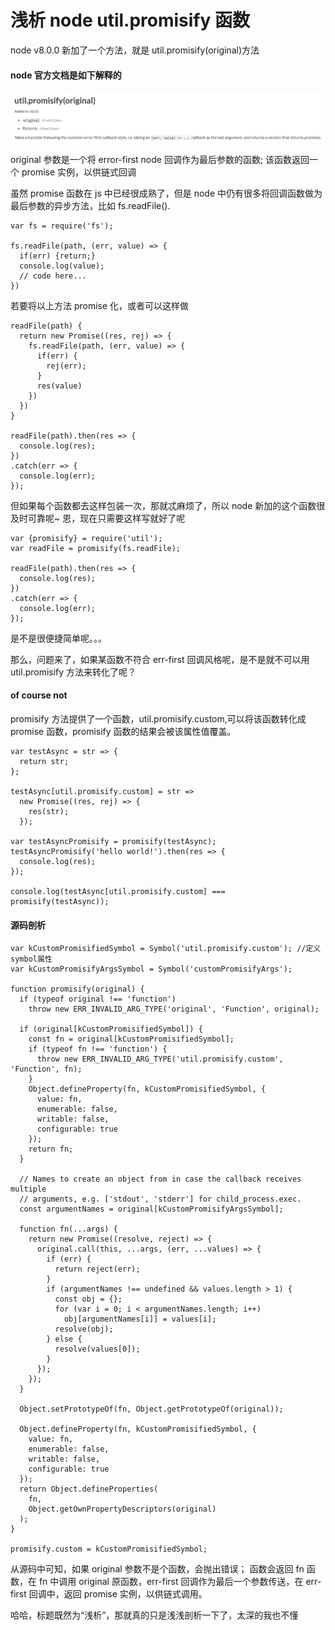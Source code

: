 # 浅析 node util.promisify 函数

node v8.0.0 新加了一个方法，就是 util.promisify(original)方法

#### node 官方文档是如下解释的

![1543299596928](/assets/1543299596928.jpg)

original 参数是一个将 error-first node 回调作为最后参数的函数;
该函数返回一个 promise 实例，以供链式回调

虽然 promise 函数在 js 中已经很成熟了，但是 node 中仍有很多将回调函数做为最后参数的异步方法，比如 fs.readFile().

```
var fs = require('fs');

fs.readFile(path, (err, value) => {
  if(err) {return;}
  console.log(value);
  // code here...
})
```

若要将以上方法 promise 化，或者可以这样做

```
readFile(path) {
  return new Promise((res, rej) => {
    fs.readFile(path, (err, value) => {
      if(err) {
        rej(err);
      }
      res(value)
    })
  })
}

readFile(path).then(res => {
  console.log(res);
})
.catch(err => {
  console.log(err);
});
```

但如果每个函数都去这样包装一次，那就忒麻烦了，所以 node 新加的这个函数很及时可靠呢~
恩，现在只需要这样写就好了呢

```
var {promisify} = require('util');
var readFile = promisify(fs.readFile);

readFile(path).then(res => {
  console.log(res);
})
.catch(err => {
  console.log(err);
});

```

是不是很便捷简单呢。。。

那么，问题来了，如果某函数不符合 err-first 回调风格呢，是不是就不可以用 util.promisify 方法来转化了呢？

#### of course not

promisify 方法提供了一个函数，util.promisify.custom,可以将该函数转化成 promise 函数，promisify 函数的结果会被该属性值覆盖。

```
var testAsync = str => {
  return str;
};

testAsync[util.promisify.custom] = str =>
  new Promise((res, rej) => {
    res(str);
  });

var testAsyncPromisify = promisify(testAsync);
testAsyncPromisify('hello world!').then(res => {
  console.log(res);
});

console.log(testAsync[util.promisify.custom] === promisify(testAsync));
```

#### 源码剖析

```
var kCustomPromisifiedSymbol = Symbol('util.promisify.custom'); //定义symbol属性
var kCustomPromisifyArgsSymbol = Symbol('customPromisifyArgs');

function promisify(original) {
  if (typeof original !== 'function')
    throw new ERR_INVALID_ARG_TYPE('original', 'Function', original);

  if (original[kCustomPromisifiedSymbol]) {
    const fn = original[kCustomPromisifiedSymbol];
    if (typeof fn !== 'function') {
      throw new ERR_INVALID_ARG_TYPE('util.promisify.custom', 'Function', fn);
    }
    Object.defineProperty(fn, kCustomPromisifiedSymbol, {
      value: fn,
      enumerable: false,
      writable: false,
      configurable: true
    });
    return fn;
  }

  // Names to create an object from in case the callback receives multiple
  // arguments, e.g. ['stdout', 'stderr'] for child_process.exec.
  const argumentNames = original[kCustomPromisifyArgsSymbol];

  function fn(...args) {
    return new Promise((resolve, reject) => {
      original.call(this, ...args, (err, ...values) => {
        if (err) {
          return reject(err);
        }
        if (argumentNames !== undefined && values.length > 1) {
          const obj = {};
          for (var i = 0; i < argumentNames.length; i++)
            obj[argumentNames[i]] = values[i];
          resolve(obj);
        } else {
          resolve(values[0]);
        }
      });
    });
  }

  Object.setPrototypeOf(fn, Object.getPrototypeOf(original));

  Object.defineProperty(fn, kCustomPromisifiedSymbol, {
    value: fn,
    enumerable: false,
    writable: false,
    configurable: true
  });
  return Object.defineProperties(
    fn,
    Object.getOwnPropertyDescriptors(original)
  );
}

promisify.custom = kCustomPromisifiedSymbol;
```

从源码中可知，如果 original 参数不是个函数，会抛出错误；
函数会返回 fn 函数，在 fn 中调用 original 原函数，err-first 回调作为最后一个参数传送，在 err-first 回调中，返回 promise 实例，以供链式调用。

哈哈，标题既然为“浅析”，那就真的只是浅浅剖析一下了，太深的我也不懂

